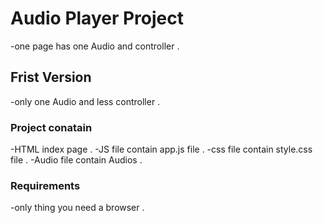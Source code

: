 # Audio Player Project 
-one page has one Audio and controller .
## Frist Version 
-only one Audio and less controller .

### Project conatain
-HTML index page .
-JS file contain app.js file .
-css file contain style.css file .
-Audio file contain Audios .

### Requirements
-only thing you need a browser .

